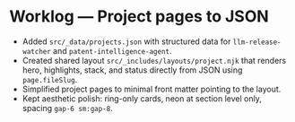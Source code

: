 # Worklog — Project pages to JSON

- Added `src/_data/projects.json` with structured data for `llm-release-watcher` and `patent-intelligence-agent`.
- Created shared layout `src/_includes/layouts/project.njk` that renders hero, highlights, stack, and status directly from JSON using `page.fileSlug`.
- Simplified project pages to minimal front matter pointing to the layout.
- Kept aesthetic polish: ring-only cards, neon at section level only, spacing `gap-6 sm:gap-8`.
